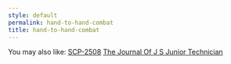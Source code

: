 ```yaml
---
style: default
permalink: hand-to-hand-combat
title: hand-to-hand-combat
---
```

You may also like:
[SCP-2508](http://scp-wiki.net/scp-2508)
[The Journal Of J S Junior Technician](http://scp-wiki.net/the-journal-of-j-s-junior-technician)